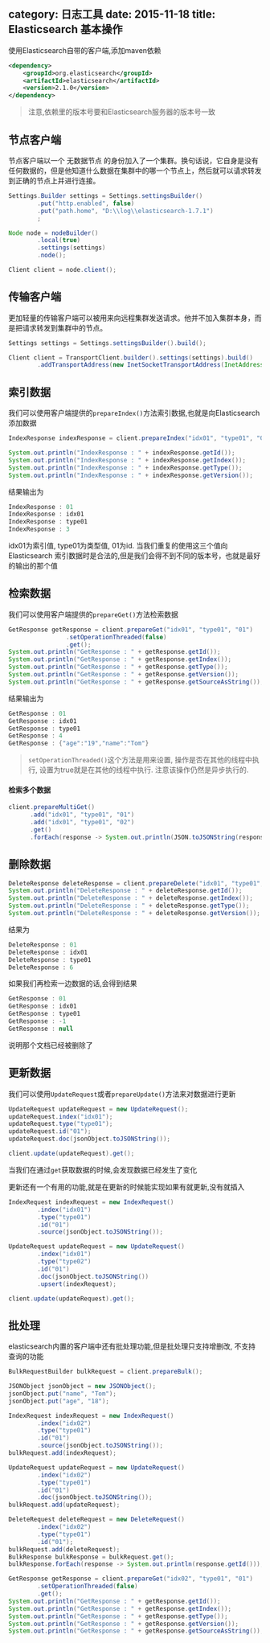 category: 日志工具
date: 2015-11-18
title: Elasticsearch 基本操作
---

使用Elasticsearch自带的客户端,添加maven依赖
```xml
<dependency>
    <groupId>org.elasticsearch</groupId>
    <artifactId>elasticsearch</artifactId>
    <version>2.1.0</version>
</dependency>
```
> 注意,依赖里的版本号要和Elasticsearch服务器的版本号一致


## 节点客户端
节点客户端以一个 无数据节点 的身份加入了一个集群。换句话说，它自身是没有任何数据的，但是他知道什么数据在集群中的哪一个节点上，然后就可以请求转发到正确的节点上并进行连接。
```java
Settings.Builder settings = Settings.settingsBuilder()
		.put("http.enabled", false)
		.put("path.home", "D:\\log\\elasticsearch-1.7.1")
		;

Node node = nodeBuilder()
		.local(true)
		.settings(settings)
		.node();

Client client = node.client();
```

## 传输客户端
更加轻量的传输客户端可以被用来向远程集群发送请求。他并不加入集群本身，而是把请求转发到集群中的节点。
```java
Settings settings = Settings.settingsBuilder().build();

Client client = TransportClient.builder().settings(settings).build()
		.addTransportAddress(new InetSocketTransportAddress(InetAddress.getByName("localhost"), 9300));
```

## 索引数据
我们可以使用客户端提供的`prepareIndex()`方法索引数据,也就是向Elasticsearch添加数据
```java
IndexResponse indexResponse = client.prepareIndex("idx01", "type01", "01").setSource(jsonObject.toJSONString()).execute().actionGet();

System.out.println("IndexResponse : " + indexResponse.getId());
System.out.println("IndexResponse : " + indexResponse.getIndex());
System.out.println("IndexResponse : " + indexResponse.getType());
System.out.println("IndexResponse : " + indexResponse.getVersion());
```
结果输出为
```java
IndexResponse : 01
IndexResponse : idx01
IndexResponse : type01
IndexResponse : 3
```
idx01为索引值, type01为类型值, 01为id. 当我们重复的使用这三个值向 Elasticsearch 索引数据时是合法的,但是我们会得不到不同的版本号，也就是最好的输出的那个值

## 检索数据
我们可以使用客户端提供的`prepareGet()`方法检索数据
```java
GetResponse getResponse = client.prepareGet("idx01", "type01", "01")
				.setOperationThreaded(false)
				.get();
System.out.println("GetResponse : " + getResponse.getId());
System.out.println("GetResponse : " + getResponse.getIndex());
System.out.println("GetResponse : " + getResponse.getType());
System.out.println("GetResponse : " + getResponse.getVersion());
System.out.println("GetResponse : " + getResponse.getSourceAsString());
```
结果输出为
```java
GetResponse : 01
GetResponse : idx01
GetResponse : type01
GetResponse : 4
GetResponse : {"age":"19","name":"Tom"}
```

> `setOperationThreaded()`这个方法是用来设置, 操作是否在其他的线程中执行, 设置为true就是在其他的线程中执行. 注意该操作仍然是异步执行的.

#### 检索多个数据
```java
client.prepareMultiGet()
	  .add("idx01", "type01", "01")
	  .add("idx01", "type01", "02")
	  .get()
	  .forEach(response -> System.out.println(JSON.toJSONString(response, true)));
```

## 删除数据
```java
DeleteResponse deleteResponse = client.prepareDelete("idx01", "type01", "01").get();
System.out.println("DeleteResponse : " + deleteResponse.getId());
System.out.println("DeleteResponse : " + deleteResponse.getIndex());
System.out.println("DeleteResponse : " + deleteResponse.getType());
System.out.println("DeleteResponse : " + deleteResponse.getVersion());
```
结果为
```java
DeleteResponse : 01
DeleteResponse : idx01
DeleteResponse : type01
DeleteResponse : 6
```
如果我们再检索一边数据的话,会得到结果
```java
GetResponse : 01
GetResponse : idx01
GetResponse : type01
GetResponse : -1
GetResponse : null
```
说明那个文档已经被删除了

## 更新数据
我们可以使用`UpdateRequest`或者`prepareUpdate()`方法来对数据进行更新
```java
UpdateRequest updateRequest = new UpdateRequest();
updateRequest.index("idx01");
updateRequest.type("type01");
updateRequest.id("01");
updateRequest.doc(jsonObject.toJSONString());

client.update(updateRequest).get();
```
当我们在通过`get`获取数据的时候,会发现数据已经发生了变化

更新还有一个有用的功能,就是在更新的时候能实现如果有就更新,没有就插入
```java
IndexRequest indexRequest = new IndexRequest()
		.index("idx01")
		.type("type01")
		.id("01")
		.source(jsonObject.toJSONString());

UpdateRequest updateRequest = new UpdateRequest()
		.index("idx01")
		.type("type02")
		.id("01")
		.doc(jsonObject.toJSONString())
		.upsert(indexRequest);

client.update(updateRequest).get();
```

## 批处理
elasticsearch内置的客户端中还有批处理功能,但是批处理只支持增删改, 不支持查询的功能
```java
BulkRequestBuilder bulkRequest = client.prepareBulk();

JSONObject jsonObject = new JSONObject();
jsonObject.put("name", "Tom");
jsonObject.put("age", "18");

IndexRequest indexRequest = new IndexRequest()
		.index("idx02")
		.type("type01")
		.id("01")
		.source(jsonObject.toJSONString());
bulkRequest.add(indexRequest);

UpdateRequest updateRequest = new UpdateRequest()
		.index("idx02")
		.type("type01")
		.id("01")
		.doc(jsonObject.toJSONString());
bulkRequest.add(updateRequest);

DeleteRequest deleteRequest = new DeleteRequest()
		.index("idx02")
		.type("type01")
		.id("01");
bulkRequest.add(deleteRequest);
BulkResponse bulkResponse = bulkRequest.get();
bulkResponse.forEach(response -> System.out.println(response.getId()));

GetResponse getResponse = client.prepareGet("idx02", "type01", "01")
		.setOperationThreaded(false)
		.get();
System.out.println("GetResponse : " + getResponse.getId());
System.out.println("GetResponse : " + getResponse.getIndex());
System.out.println("GetResponse : " + getResponse.getType());
System.out.println("GetResponse : " + getResponse.getVersion());
System.out.println("GetResponse : " + getResponse.getSourceAsString());
```
